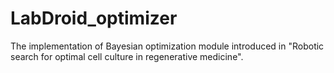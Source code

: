 # LabDroid_optimizer
The implementation of Bayesian optimization module introduced in  "Robotic search for optimal cell culture in regenerative medicine".
